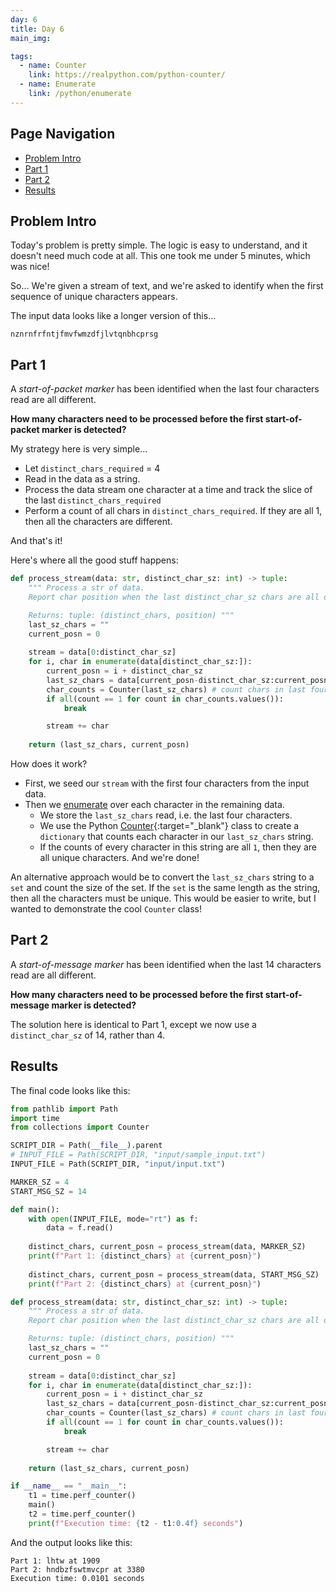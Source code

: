 ```yaml
---
day: 6
title: Day 6
main_img:

tags: 
  - name: Counter
    link: https://realpython.com/python-counter/
  - name: Enumerate
    link: /python/enumerate
---
```


## Page Navigation

- [Problem Intro](#problem-intro)
- [Part 1](#part-1)
- [Part 2](#part-2)
- [Results](#results)

## Problem Intro

Today's problem is pretty simple.  The logic is easy to understand, and it doesn't need much code at all.  This one took me under 5 minutes, which was nice!

So... We're given a stream of text, and we're asked to identify when the first sequence of unique characters appears.

The input data looks like a longer version of this...

```text
nznrnfrfntjfmvfwmzdfjlvtqnbhcprsg
```

## Part 1

A _start-of-packet marker_ has been identified when the last four characters read are all different.

**How many characters need to be processed before the first start-of-packet marker is detected?**

My strategy here is very simple...

- Let `distinct_chars_required` = 4
- Read in the data as a string.
- Process the data stream one character at a time and track the slice of the last `distinct_chars_required`
- Perform a count of all chars in `distinct_chars_required`. If they are all 1, then all the characters are different.

And that's it!

Here's where all the good stuff happens:

```python
def process_stream(data: str, distinct_char_sz: int) -> tuple:
    """ Process a str of data. 
    Report char position when the last distinct_char_sz chars are all different.

    Returns: tuple: (distinct_chars, position) """
    last_sz_chars = ""
    current_posn = 0
    
    stream = data[0:distinct_char_sz]
    for i, char in enumerate(data[distinct_char_sz:]):
        current_posn = i + distinct_char_sz
        last_sz_chars = data[current_posn-distinct_char_sz:current_posn]
        char_counts = Counter(last_sz_chars) # count chars in last four chars
        if all(count == 1 for count in char_counts.values()):
            break

        stream += char
    
    return (last_sz_chars, current_posn)
```

How does it work?

- First, we seed our `stream` with the first four characters from the input data.
- Then we [enumerate](/python/enumerate) over each character in the remaining data.
  - We store the `last_sz_chars` read, i.e. the last four characters.
  - We use the Python [Counter](https://realpython.com/python-counter/){:target="_blank"} class to create a `dictionary` that counts each character in our `last_sz_chars` string.
  - If the counts of every character in this string are all `1`, then they are all unique characters. And we're done!

An alternative approach would be to convert the `last_sz_chars` string to a `set` and count the size of the set.  If the `set` is the same length as the string, then all the characters must be unique. This would be easier to write, but I wanted to demonstrate the cool `Counter` class!

## Part 2

A _start-of-message marker_ has been identified when the last 14 characters read are all different.

**How many characters need to be processed before the first start-of-message marker is detected?**

The solution here is identical to Part 1, except we now use a `distinct_char_sz` of 14, rather than 4.

## Results

The final code looks like this:

```python
from pathlib import Path
import time
from collections import Counter

SCRIPT_DIR = Path(__file__).parent
# INPUT_FILE = Path(SCRIPT_DIR, "input/sample_input.txt")
INPUT_FILE = Path(SCRIPT_DIR, "input/input.txt")

MARKER_SZ = 4
START_MSG_SZ = 14

def main():
    with open(INPUT_FILE, mode="rt") as f:
        data = f.read()
        
    distinct_chars, current_posn = process_stream(data, MARKER_SZ)
    print(f"Part 1: {distinct_chars} at {current_posn}")
    
    distinct_chars, current_posn = process_stream(data, START_MSG_SZ)
    print(f"Part 2: {distinct_chars} at {current_posn}")    

def process_stream(data: str, distinct_char_sz: int) -> tuple:
    """ Process a str of data. 
    Report char position when the last distinct_char_sz chars are all different.

    Returns: tuple: (distinct_chars, position) """
    last_sz_chars = ""
    current_posn = 0
    
    stream = data[0:distinct_char_sz]
    for i, char in enumerate(data[distinct_char_sz:]):
        current_posn = i + distinct_char_sz
        last_sz_chars = data[current_posn-distinct_char_sz:current_posn]
        char_counts = Counter(last_sz_chars) # count chars in last four chars
        if all(count == 1 for count in char_counts.values()):
            break

        stream += char
    
    return (last_sz_chars, current_posn)

if __name__ == "__main__":
    t1 = time.perf_counter()
    main()
    t2 = time.perf_counter()
    print(f"Execution time: {t2 - t1:0.4f} seconds")
```

And the output looks like this:

```text
Part 1: lhtw at 1909
Part 2: hndbzfswtmvcpr at 3380
Execution time: 0.0101 seconds
```
